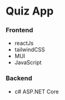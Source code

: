 # Quiz App

### Frontend 
- reactJs
- tailwindCSS
- MUI
- JavaScript

### Backend
- c# ASP.NET Core
